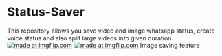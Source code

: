 # Status-Saver
This repository allows you save video and image whatsapp status, create voice status and also split large videos into given duration
<a href="https://imgflip.com/gif/3muqsq"><img src="https://i.imgflip.com/3muqsq.gif" title="made at imgflip.com"/></a>
<a href="https://imgflip.com/gif/3muqef"><img src="https://i.imgflip.com/3muqef.gif" title="made at imgflip.com"/></a>
Image saving feature
